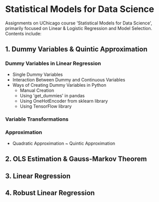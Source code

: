 # Statistical Models for Data Science

Assignments on UChicago course 'Statistical Models for Data Science', primarily focused on Linear &amp; Logistic Regression and Model Selection.<br>
Contents include:

## 1. Dummy Variables & Quintic Approximation

### Dummy Variables in Linear Regression
- Single Dummy Variables
- Interaction Between Dummy and Continuous Variables
- Ways of Creating Dummy Variables in Python
  - Manual Creation
  - Using 'get_dummies' in pandas
  - Using OneHotEncoder from sklearn library
  - Using TensorFlow library

### Variable Transformations

### Approximation
- Quadratic Approximation ~ Quintic Approximation

## 2. OLS Estimation & Gauss-Markov Theorem

## 3. Linear Regression

## 4. Robust Linear Regression
